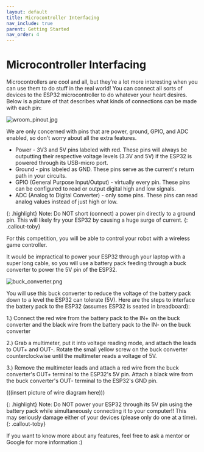 ```yaml
---
layout: default
title: Microcontroller Interfacing
nav_include: true
parent: Getting Started
nav_order: 4
---
```


# Microcontroller Interfacing
Microcontrollers are cool and all, but they’re a lot more interesting when you can use them to do stuff in the real world! You can connect all sorts of devices to the ESP32 microcontroller to do whatever your heart desires. Below is a picture of that describes what kinds of connections can be made with each pin:

<img src="{{ '/_assets/images/wroom_pinout.jpg' | prepend: site.baseurl }}" alt="wroom_pinout.jpg">

We are only concerned with pins that are power, ground, GPIO, and ADC enabled, so don't worry about all the extra features. 

* Power - 3V3 and 5V pins labeled with red. These pins will always be outputting their respective voltage levels (3.3V and 5V) if the ESP32 is powered through its USB-micro port.
* Ground - pins labeled as GND. These pins serve as the current's return path in your circuits.
* GPIO (General Purpose Input/Output) - virtually every pin. These pins can be configured to read or output digital high and low signals.
* ADC (Analog to Digital Converter) - only some pins. These pins can read analog values instead of just high or low. 

{: .highlight}
Note: Do NOT short (connect) a power pin directly to a ground pin. This will likely fry your ESP32 by causing a huge surge of current. 
{: .callout-toby}

For this competition, you will be able to control your robot with a wireless game controller. 

It would be impractical to power your ESP32 through your laptop with a super long cable, so you will use a battery pack feeding through a buck converter to power the 5V pin of the ESP32.

<img src="{{ '/_assets/images/buck_converter.png' | prepend: site.baseurl }}" alt="buck_converter.png">

You will use this buck converter to reduce the voltage of the battery pack down to a level the ESP32 can tolerate (5V). Here are the steps to interface the battery pack to the ESP32 (assumes ESP32 is seated in breadboard):

 1.) Connect the red wire from the battery pack to the IN+ on the buck converter and the black wire from the battery pack to the IN- on the buck converter

 2.) Grab a multimeter, put it into voltage reading mode, and attach the leads to OUT+ and OUT-. Rotate the small yellow screw on the buck converter counterclockwise until the multimeter reads a voltage of 5V.

 3.) Remove the multimeter leads and attach a red wire from the buck converter's OUT+ terminal to the ESP32's 5V pin. Attach a black wire from the buck converter's OUT- terminal to the ESP32's GND pin.

 (((insert picture of wire diagram here)))

{: .highlight}
Note: Do NOT power your ESP32 through its 5V pin using the battery pack while simultaneously connecting it to your computer!! This may seriously damage either of your devices (please only do one at a time).
{: .callout-toby}

If you want to know more about any features, feel free to ask a mentor or Google for more information :) 





